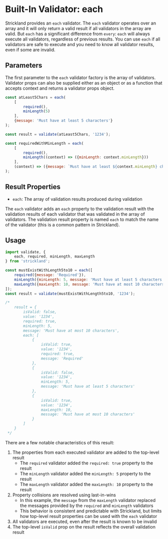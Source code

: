 # Built-In Validator: each

Strickland provides an `each` validator. The `each` validator operates over an array and it will only return a valid result if all validators in the array are valid. But `each` has a significant difference from `every`: `each` will always execute all validators, regardless of previous results. You can use `each` if all validators are safe to execute and you need to know all validator results, even if some are invalid.

## Parameters

The first parameter to the `each` validator factory is the array of validators. Validator props can also be supplied either as an object or as a function that accepts context and returns a validator props object.

``` jsx
const atLeast5Chars = each(
    [
        required(),
        minLength(5)
    ],
    {message: 'Must have at least 5 characters'}
);

const result = validate(atLeast5Chars, '1234');

const requiredWithMinLength = each(
    [
        required(),
        minLength((context) => ({minLength: context.minLength}))
    ],
    (context) => ({message: `Must have at least ${context.minLength} characters`})
);
```

## Result Properties

* `each`: The array of validation results produced during validation

The `each` validator adds an `each` property to the validation result with the validation results of each validator that was validated in the array of validators. The validation result property is named `each` to match the name of the validator (this is a common pattern in Strickland).

## Usage

``` jsx
import validate, {
    each, required, minLength, maxLength
} from 'strickland';

const mustExistWithLength5to10 = each([
    required({message: 'Required'}),
    minLength({minLength: 5, message: 'Must have at least 5 characters'}),
    maxLength({maxLength: 10, message: 'Must have at most 10 characters'})
]);
const result = validate(mustExistWithLength5to10, '1234');

/*
    result = {
        isValid: false,
        value: '1234',
        required: true,
        minLength: 5,
        message: 'Must have at most 10 characters',
        each: [
            {
                isValid: true,
                value: '1234',
                required: true,
                message: 'Required'
            },
            {
                isValid: false,
                value: '1234',
                minLength: 5,
                message: 'Must have at least 5 characters'
            },
            {
                isValid: true,
                value: '1234',
                maxLength: 10,
                message: 'Must have at most 10 characters'
            }
        ]
    }
 */
```

There are a few notable characteristics of this result:

1. The properties from each executed validator are added to the top-level result
    * The `required` validator added the `required: true` property to the result
    * The `minLength` validator added the `minLength: 5` property to the result
    * The `maxLength` validator added the `maxLength: 10` property to the result
1. Property collisions are resolved using last-in-wins
    * In this example, the `message` from the `maxLength` validator replaced the messages provided by the `required` and `minLength` validators
    * This behavior is consistent and predictable with Strickland, but limits how top-level result properties can be used with the `each` validator
1. All validators are executed, even after the result is known to be invalid
1. The top-level `isValid` prop on the result reflects the overall validation result

